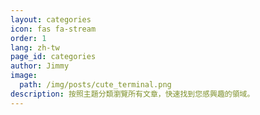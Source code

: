 ```yaml
---
layout: categories
icon: fas fa-stream
order: 1
lang: zh-tw
page_id: categories
author: Jimmy
image:
  path: /img/posts/cute_terminal.png
description: 按照主題分類瀏覽所有文章，快速找到您感興趣的領域。
---
```

